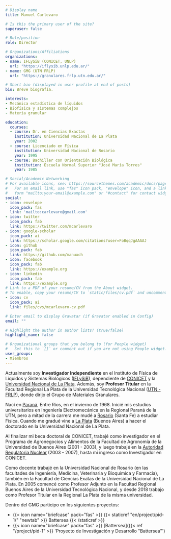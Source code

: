 ```yaml
---
# Display name
title: Manuel Carlevaro

# Is this the primary user of the site?
superuser: false

# Role/position
role: Director

# Organizations/Affiliations
organizations:
- name: IFLySiB (CONICET, UNLP)
  url: "https://iflysib.unlp.edu.ar/"
- name: GMG (UTN FRLP)
  url: "https://granulares.frlp.utn.edu.ar/"

# Short bio (displayed in user profile at end of posts)
bio: Breve biografía.

interests:
- Mecánica estadística de líquidos
- Biofísica y sistemas complejos
- Materia granular

education:
  courses:
  - course: Dr. en Ciencias Exactas
    institution: Universidad Nacional de La Plata
    year: 2002
  - course: Licenciado en Física
    institution: Universidad Nacional de Rosario
    year: 1995
  - course: Bachiller con Orientación Biológica
    institution: Escuela Normal Superior "José María Torres"
    year: 1985

# Social/Academic Networking
# For available icons, see: https://sourcethemes.com/academic/docs/page-builder/#icons
#   For an email link, use "fas" icon pack, "envelope" icon, and a link in the
#   form "mailto:your-email@example.com" or "#contact" for contact widget.
social:
- icon: envelope
  icon_pack: fas
  link: 'mailto:carlevaro@gmail.com'
- icon: twitter
  icon_pack: fab
  link: https://twitter.com/mcarlevaro
- icon: google-scholar
  icon_pack: ai
  link: https://scholar.google.com/citations?user=FoBqqJgAAAAJ
- icon: github
  icon_pack: fab
  link: https://github.com/manuxch
- icon: facebook
  icon_pack: fab
  link: https://example.org
- icon: linkedin
  icon_pack: fab
  link: https://example.org
# Link to a PDF of your resume/CV from the About widget.
# To enable, copy your resume/CV to `static/files/cv.pdf` and uncomment the lines below.
- icon: cv
  icon_pack: ai
  link: files/cvs/mcarlevaro-cv.pdf

# Enter email to display Gravatar (if Gravatar enabled in Config)
email: ""

# Highlight the author in author lists? (true/false)
highlight_name: false

# Organizational groups that you belong to (for People widget)
#   Set this to `[]` or comment out if you are not using People widget.
user_groups:
- Miembros
---
```


Actualmente soy **Investigador Independiente** en el Instituto de Física de Líquidos y Sistemas
Biológicos ([IFLySiB][1]), dependiente de [CONICET][2] y la [Universidad Nacional de La Plata][3].
Además, soy **Profesor Titular** en la Facultad Regional La Plata de la Universidad Tecnológica
Nacional ([UTN - FRLP][4]), donde dirijo el Grupo de Materiales Granulares.<br>

Nací en [Paraná][5], Entre Ríos, en el invierno de 1968. Inicié mis estudios universitarios en
Ingeniería Electromecánica en la Regional Paraná de la UTN, pero a mitad de la carrera me mudé a
[Rosario][6] (Santa Fe) a estudiar Física. Cuando me gradué vine a [La Plata][7] (Buenos Aires)
a hacer el doctorado en la Universidad Nacional de La Plata.<br>

Al finalizar mi beca doctoral de CONICET, trabajé como investigador en el Programa de Agronegocios
y Alimentos de la Facultad de Agronomía de la Universidad de Buenos Aires (2001 - 2003), y luego
trabajé en la [Autoridad Regulatoria Nuclear][8] (2003 - 2007), hasta mi ingreso como
Investigador en CONICET.<br>

Como docente trabajé en la Universidad Nacional de Rosario (en las facultades de Ingeniería,
Medicina, Veterinaria y Bioquímica y Farmacia), también en la Facultad de Ciencias Exatas de la
Universidad Nacional de La Plata. En 2005 comencé como Profesor Adjunto en la Facultad Regional
Buenos Aires de la Universidad Tecnológica Nacional, y desde 2018 trabajo como Profesor Titular en
la Regional La Plata de la misma universidad.<br>

Dentro del GMG participo en los siguientes proyectos:
- {{< icon name="briefcase" pack="fas" >}} {{< staticref "en/project/pid-1/" "newtab" >}} Battersea {{< /staticref >}}
- {{< icon name="briefcase" pack="fas" >}} [Battersea]({{< ref "/project/pid-1" >}} 'Proyecto de Investigación y Desarrollo "Battersea"')

[comentario]: <> (El link a proyectos u otras páginas dentro del sitio se debe escribir en
minúsculas, sin utilizar guiones bajos)

[1]: https://iflysib.unlp.edu.ar/
[2]: https://www.conicet.gov.ar/
[3]: https://unlp.edu.ar/
[4]: https://www.frlp.utn.edu.ar/
[5]: https://es.wikipedia.org/wiki/Paran%C3%A1_%28Argentina%29
[6]: https://es.wikipedia.org/wiki/Rosario_%28Argentina%29
[7]: https://es.wikipedia.org/wiki/La_Plata
[8]: https://www.argentina.gob.ar/arn
